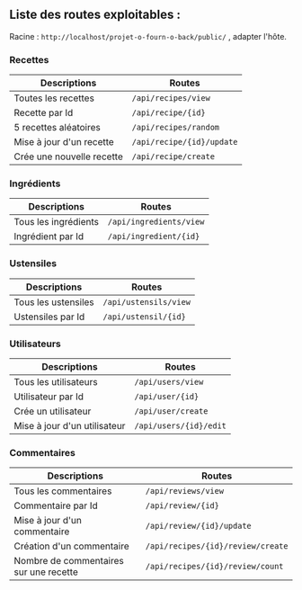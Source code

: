 ## Liste des routes exploitables : 

Racine : ```http://localhost/projet-o-fourn-o-back/public/``` , adapter l'hôte.


### Recettes

| Descriptions              | Routes                        |
| ------------------------- | ----------------------------- |
| Toutes les recettes       | ```/api/recipes/view```       |
| Recette par Id            | ```/api/recipe/{id}```        |
| 5 recettes aléatoires     | ```/api/recipes/random```     |
| Mise à jour d'un recette  | ```/api/recipe/{id}/update``` |
| Crée une nouvelle recette | ```/api/recipe/create```      |


### Ingrédients

| Descriptions         | Routes                      |
| -------------------- | --------------------------- |
| Tous les ingrédients | ```/api/ingredients/view``` |
| Ingrédient par Id    | ```/api/ingredient/{id}```  |

### Ustensiles

| Descriptions        | Routes                    |
| ------------------- | ------------------------- |
| Tous les ustensiles | ```/api/ustensils/view``` |
| Ustensiles par Id   | ```/api/ustensil/{id}```  |

### Utilisateurs

| Descriptions                 | Routes                     |
| ---------------------------- | -------------------------- |
| Tous les utilisateurs        | ```/api/users/view```      |
| Utilisateur par Id           | ```/api/user/{id}```       |
| Crée un utilisateur          | ```/api/user/create```     |
| Mise à jour d'un utilisateur | ```/api/users/{id}/edit``` |

### Commentaires

| Descriptions                           | Routes                                |
| -------------------------------------- | ------------------------------------- |
| Tous les commentaires                  | ```/api/reviews/view```               |
| Commentaire par Id                     | ```/api/review/{id}```                |
| Mise à jour d'un commentaire           | ```/api/review/{id}/update```         |
| Création d'un commentaire              | ```/api/recipes/{id}/review/create``` |
| Nombre de commentaires sur une recette | ```/api/recipes/{id}/review/count```  |
